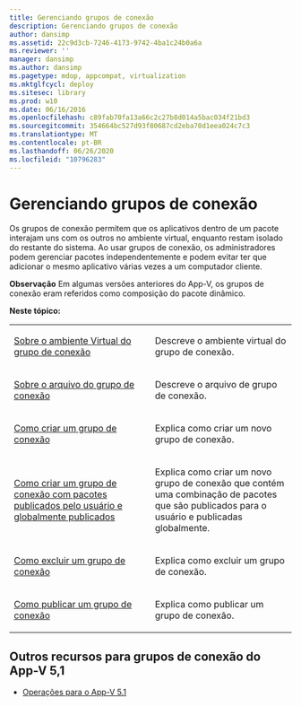 ```yaml
---
title: Gerenciando grupos de conexão
description: Gerenciando grupos de conexão
author: dansimp
ms.assetid: 22c9d3cb-7246-4173-9742-4ba1c24b0a6a
ms.reviewer: ''
manager: dansimp
ms.author: dansimp
ms.pagetype: mdop, appcompat, virtualization
ms.mktglfcycl: deploy
ms.sitesec: library
ms.prod: w10
ms.date: 06/16/2016
ms.openlocfilehash: c89fab70fa13a66c2c27b8d014a5bac034f21bd3
ms.sourcegitcommit: 354664bc527d93f80687cd2eba70d1eea024c7c3
ms.translationtype: MT
ms.contentlocale: pt-BR
ms.lasthandoff: 06/26/2020
ms.locfileid: "10796283"
---
```

# Gerenciando grupos de conexão


Os grupos de conexão permitem que os aplicativos dentro de um pacote interajam uns com os outros no ambiente virtual, enquanto restam isolado do restante do sistema. Ao usar grupos de conexão, os administradores podem gerenciar pacotes independentemente e podem evitar ter que adicionar o mesmo aplicativo várias vezes a um computador cliente.

**Observação**  Em algumas versões anteriores do App-V, os grupos de conexão eram referidos como composição do pacote dinâmico.

 

**Neste tópico:**

<table>
<colgroup>
<col width="50%" />
<col width="50%" />
</colgroup>
<tbody>
<tr class="odd">
<td align="left"><p><a href="about-the-connection-group-virtual-environment51.md" data-raw-source="[About the Connection Group Virtual Environment](about-the-connection-group-virtual-environment51.md)">Sobre o ambiente Virtual do grupo de conexão</a></p></td>
<td align="left"><p>Descreve o ambiente virtual do grupo de conexão.</p></td>
</tr>
<tr class="even">
<td align="left"><p><a href="about-the-connection-group-file51.md" data-raw-source="[About the Connection Group File](about-the-connection-group-file51.md)">Sobre o arquivo do grupo de conexão</a></p></td>
<td align="left"><p>Descreve o arquivo de grupo de conexão.</p></td>
</tr>
<tr class="odd">
<td align="left"><p><a href="how-to-create-a-connection-group51.md" data-raw-source="[How to Create a Connection Group](how-to-create-a-connection-group51.md)">Como criar um grupo de conexão</a></p></td>
<td align="left"><p>Explica como criar um novo grupo de conexão.</p></td>
</tr>
<tr class="even">
<td align="left"><p><a href="how-to-create-a-connection-group-with-user-published-and-globally-published-packages51.md" data-raw-source="[How to Create a Connection Group with User-Published and Globally Published Packages](how-to-create-a-connection-group-with-user-published-and-globally-published-packages51.md)">Como criar um grupo de conexão com pacotes publicados pelo usuário e globalmente publicados</a></p></td>
<td align="left"><p>Explica como criar um novo grupo de conexão que contém uma combinação de pacotes que são publicados para o usuário e publicadas globalmente.</p></td>
</tr>
<tr class="odd">
<td align="left"><p><a href="how-to-delete-a-connection-group51.md" data-raw-source="[How to Delete a Connection Group](how-to-delete-a-connection-group51.md)">Como excluir um grupo de conexão</a></p></td>
<td align="left"><p>Explica como excluir um grupo de conexão.</p></td>
</tr>
<tr class="even">
<td align="left"><p><a href="how-to-publish-a-connection-group51.md" data-raw-source="[How to Publish a Connection Group](how-to-publish-a-connection-group51.md)">Como publicar um grupo de conexão</a></p></td>
<td align="left"><p>Explica como publicar um grupo de conexão.</p></td>
</tr>
</tbody>
</table>

 






## Outros recursos para grupos de conexão do App-V 5,1


-   [Operações para o App-V 5.1](operations-for-app-v-51.md)

 

 





